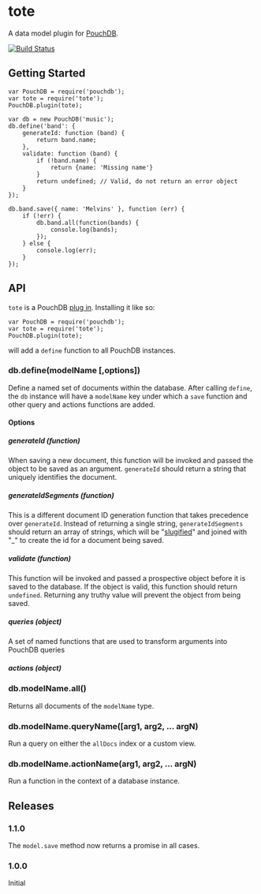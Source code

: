 # tote

A data model plugin for [PouchDB](http://pouchdb.com/).

[![Build Status](https://travis-ci.org/jwalgran/tote.png)](https://travis-ci.org/jwalgran/tote)

## Getting Started

```
var PouchDB = require('pouchdb');
var tote = require('tote');
PouchDB.plugin(tote);

var db = new PouchDB('music');
db.define('band': {
    generateId: function (band) {
        return band.name;
    },
    validate: function (band) {
        if (!band.name) {
            return {name: 'Missing name'}
        }
        return undefined; // Valid, do not return an error object
    }
});

db.band.save({ name: 'Melvins' }, function (err) {
    if (!err) {
        db.band.all(function(bands) {
            console.log(bands);
        });
    } else {
        console.log(err);
    }
});
```

## API

``tote`` is a PouchDB [plug in](http://pouchdb.com/api.html#plugins). Installing it like so:

```
var PouchDB = require('pouchdb');
var tote = require('tote');
PouchDB.plugin(tote);
```

will add a ``define`` function to all PouchDB instances.

### db.define(modelName \[,options])

Define a named set of documents within the database. After calling
``define``, the ``db`` instance will have a ``modelName`` key under
which a ``save`` function and other query and actions functions are
added.

#### Options

##### generateId (function)

When saving a new document, this function will be invoked and passed
the object to be saved as an argument. ``generateId`` should return a
string that uniquely identifies the document.

##### generateIdSegments (function)

This is a different document ID generation function that takes
precedence over ``generateId``. Instead of returning a single string,
``generateIdSegments`` should return an array of strings, which will
be "[slugified](https://www.npmjs.org/package/slug)" and joined with "_" to create the id for a document
being saved.

##### validate (function)

This function will be invoked and passed a prospective object before
it is saved to the database. If the object is valid, this function
should return ``undefined``. Returning any truthy value will prevent
the object from being saved.

##### queries (object)

A set of named functions that are used to transform arguments into
PouchDB queries

##### actions (object)

### db.modelName.all()

Returns all documents of the ``modelName`` type.

### db.modelName.queryName([arg1, arg2, ... argN)

Run a query on either the ``allDocs`` index or a custom view.

### db.modelName.actionName(arg1, arg2, ... argN)

Run a function in the context of a database instance.

## Releases

### 1.1.0

The ``model.save`` method now returns a promise in all cases.

### 1.0.0

Initial
